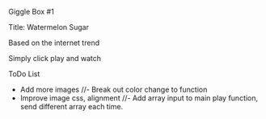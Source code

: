 Giggle Box #1

Title: Watermelon Sugar

Based on the internet trend

Simply click play and watch

ToDo List
- Add more images
//- Break out color change to function
- Improve image css, alignment
//- Add array input to main play function, send different array each time.
